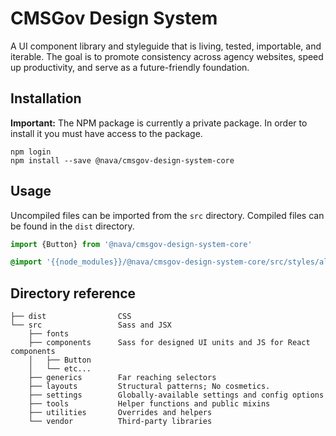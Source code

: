 # CMSGov Design System

A UI component library and styleguide that is living, tested, importable, and iterable. The goal is to promote consistency across agency websites, speed up productivity, and serve as a future-friendly foundation.

## Installation

**Important:** The NPM package is currently a private package. In order to install it you must have access to the package.

```
npm login
npm install --save @nava/cmsgov-design-system-core
```

## Usage

Uncompiled files can be imported from the `src` directory. Compiled files can be found in the `dist` directory.

```js
import {Button} from '@nava/cmsgov-design-system-core'
```

```css
@import '{{node_modules}}/@nava/cmsgov-design-system-core/src/styles/all';
```

## Directory reference
<!-- You can regenerate the tree by running tree -d -I "node_modules" -->

```
├── dist                CSS
└── src                 Sass and JSX
    ├── fonts
    ├── components      Sass for designed UI units and JS for React components
    │   ├── Button
    │   └── etc...
    ├── generics        Far reaching selectors
    ├── layouts         Structural patterns; No cosmetics.
    ├── settings        Globally-available settings and config options
    ├── tools           Helper functions and public mixins
    ├── utilities       Overrides and helpers
    └── vendor          Third-party libraries
```

